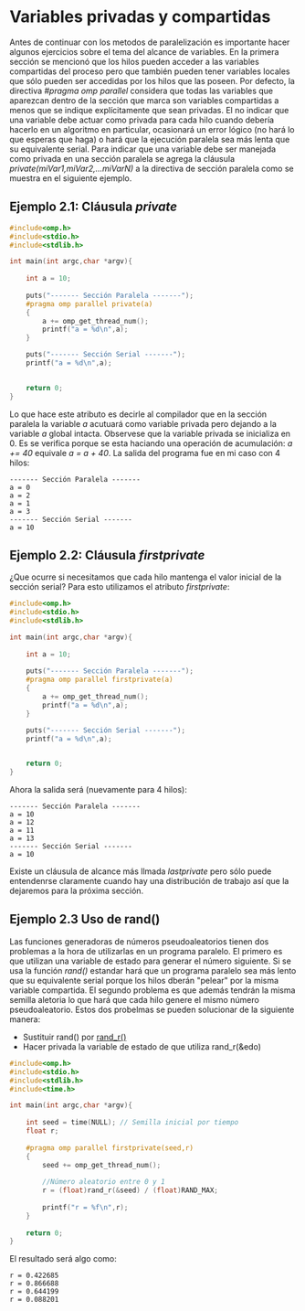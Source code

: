 # Variables privadas y compartidas

Antes de continuar con los metodos de paralelización es importante hacer algunos ejercicios sobre el tema del alcance de variables. En la primera sección se mencionó que los hilos pueden acceder a las variables compartidas del proceso pero que también pueden tener variables locales que sólo pueden ser accedidas por los hilos que las poseen. Por defecto, la directiva *#pragma omp parallel* considera que todas las variables que aparezcan dentro de la sección que marca son variables compartidas a menos que se indique explícitamente que sean privadas. El no indicar que una variable debe actuar como privada para cada hilo cuando debería hacerlo en un algoritmo en particular, ocasionará un error lógico (no hará lo que esperas que haga) o hará que la ejecución paralela sea más lenta que su equivalente serial. Para indicar que una variable debe ser manejada como privada en una sección paralela se agrega la cláusula *private(miVar1,miVar2,...miVarN)*  a la directiva de sección paralela como se muestra en el siguiente ejemplo.

## Ejemplo 2.1: Cláusula *private*

```C
#include<omp.h>
#include<stdio.h>
#include<stdlib.h>

int main(int argc,char *argv){
   
    int a = 10;
    
    puts("------- Sección Paralela -------");
    #pragma omp parallel private(a)
    {
        a += omp_get_thread_num();
        printf("a = %d\n",a);
    }

    puts("------- Sección Serial -------");
    printf("a = %d\n",a);
    

    return 0;
}
```
Lo que hace este atributo es decirle al compilador que en la sección paralela la variable *a* acutuará como variable privada pero dejando a la variable *a* global intacta. Observese que la variable privada se inicializa en 0. Es se verifica porque se esta haciando una operación de acumulación: *a += 40* equivale *a = a + 40*. La salida del programa fue en mi caso con 4 hilos:
```
------- Sección Paralela -------
a = 0
a = 2
a = 1
a = 3
------- Sección Serial -------
a = 10

```
## Ejemplo 2.2: Cláusula *firstprivate*
¿Que ocurre si necesitamos que cada hilo mantenga el valor inicial de la sección serial? Para esto utilizamos el atributo *firstprivate*:
```C
#include<omp.h>
#include<stdio.h>
#include<stdlib.h>

int main(int argc,char *argv){
   
    int a = 10;
    
    puts("------- Sección Paralela -------");
    #pragma omp parallel firstprivate(a)
    {
        a += omp_get_thread_num();
        printf("a = %d\n",a);
    }

    puts("------- Sección Serial -------");
    printf("a = %d\n",a);
    

    return 0;
}
```
Ahora la salida será (nuevamente para 4 hilos):

```
------- Sección Paralela -------
a = 10
a = 12
a = 11
a = 13
------- Sección Serial -------
a = 10
```

Existe un cláusula de alcance más llmada *lastprivate* pero sólo puede entendenrse claramente cuando hay una distribución de trabajo así que la dejaremos para la próxima sección.

## Ejemplo 2.3 Uso de rand()
Las funciones generadoras de números pseudoaleatorios tienen dos problemas a la hora de utilizarlas en un programa paralelo. El primero es que utilizan una variable de estado para generar el número siguiente. Si se usa la función *rand()* estandar hará que un programa paralelo sea más lento que su equivalente serial porque los hilos dberán "pelear" por la misma variable compartida. El segundo problema es que además tendrán la misma semilla aletoria lo que hará que cada hilo genere el mismo número pseudoaleatorio. Estos dos probelmas se pueden solucionar de la siguiente manera:
* Sustituir rand() por [rand_r()](http://manpages.org/rand_r)
* Hacer privada la variable de estado de que utiliza rand_r(&edo)
```C
#include<omp.h>
#include<stdio.h>
#include<stdlib.h>
#include<time.h>

int main(int argc,char *argv){
   
    int seed = time(NULL); // Semilla inicial por tiempo
    float r;
    
    #pragma omp parallel firstprivate(seed,r)
    {
        seed += omp_get_thread_num();
        
        //Número aleatorio entre 0 y 1
        r = (float)rand_r(&seed) / (float)RAND_MAX;
       
        printf("r = %f\n",r);
    }
    
    return 0;
}
```
El resultado será algo como:
```
r = 0.422685
r = 0.866688
r = 0.644199
r = 0.088201
```
